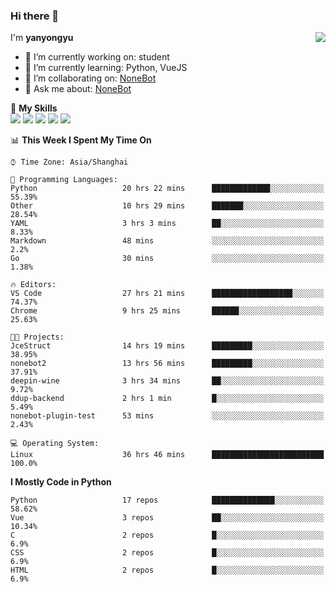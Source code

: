 ### Hi there 👋

<a href="#">
  <img align="right" src="https://github-readme-stats.vercel.app/api?username=yanyongyu&count_private=true&show_icons=true&bg_color=15,f2f7fd,E0EAFC" />
</a>

I'm **yanyongyu**

- 🔭 I’m currently working on: student
- 🌱 I’m currently learning: Python, VueJS
- 👯 I’m collaborating on: [NoneBot](https://github.com/nonebot)
- 💬 Ask me about: [NoneBot](https://github.com/nonebot)

🌟 **My Skills**  
![](https://img.shields.io/badge/-Python-3e74a2?style=flat-square&logo=Python&logoColor=fff)
![](https://img.shields.io/badge/-Vue-4fc08d?style=flat-square&logo=Vue.js&logoColor=fff)
![](https://img.shields.io/badge/-Node.js-339933?style=flat-square&logo=Node.js&logoColor=fff)
![](https://img.shields.io/badge/-Docker-2496ED?style=flat-square&logo=Docker&logoColor=fff)
![](https://img.shields.io/badge/-Linux-000000?style=flat-square&logo=Linux&logoColor=fff)

<!--START_SECTION:waka-->
📊 **This Week I Spent My Time On** 

```text
⌚︎ Time Zone: Asia/Shanghai

💬 Programming Languages: 
Python                   20 hrs 22 mins      █████████████░░░░░░░░░░░░   55.39% 
Other                    10 hrs 29 mins      ███████░░░░░░░░░░░░░░░░░░   28.54% 
YAML                     3 hrs 3 mins        ██░░░░░░░░░░░░░░░░░░░░░░░   8.33% 
Markdown                 48 mins             ░░░░░░░░░░░░░░░░░░░░░░░░░   2.2% 
Go                       30 mins             ░░░░░░░░░░░░░░░░░░░░░░░░░   1.38%

🔥 Editors: 
VS Code                  27 hrs 21 mins      ██████████████████░░░░░░░   74.37% 
Chrome                   9 hrs 25 mins       ██████░░░░░░░░░░░░░░░░░░░   25.63%

🐱‍💻 Projects: 
JceStruct                14 hrs 19 mins      █████████░░░░░░░░░░░░░░░░   38.95% 
nonebot2                 13 hrs 56 mins      █████████░░░░░░░░░░░░░░░░   37.91% 
deepin-wine              3 hrs 34 mins       ██░░░░░░░░░░░░░░░░░░░░░░░   9.72% 
ddup-backend             2 hrs 1 min         █░░░░░░░░░░░░░░░░░░░░░░░░   5.49% 
nonebot-plugin-test      53 mins             ░░░░░░░░░░░░░░░░░░░░░░░░░   2.43%

💻 Operating System: 
Linux                    36 hrs 46 mins      █████████████████████████   100.0%

```

**I Mostly Code in Python** 

```text
Python                   17 repos            ██████████████░░░░░░░░░░░   58.62% 
Vue                      3 repos             ██░░░░░░░░░░░░░░░░░░░░░░░   10.34% 
C                        2 repos             █░░░░░░░░░░░░░░░░░░░░░░░░   6.9% 
CSS                      2 repos             █░░░░░░░░░░░░░░░░░░░░░░░░   6.9% 
HTML                     2 repos             █░░░░░░░░░░░░░░░░░░░░░░░░   6.9%

```



<!--END_SECTION:waka-->
